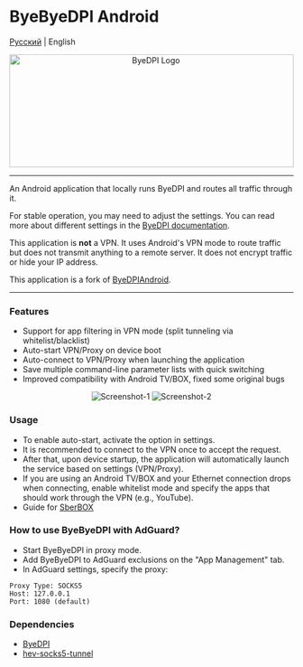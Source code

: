 # ByeByeDPI Android
[Русский](README.md) | English

<div style="text-align: center;">
  <img alt="ByeDPI Logo" src="https://github.com/romanvht/ByeDPIAndroid/raw/master/.github/images/logo.svg" width="100%" height="200px">
</div>

---

An Android application that locally runs ByeDPI and routes all traffic through it.

For stable operation, you may need to adjust the settings. You can read more about different settings in the [ByeDPI documentation](https://github.com/hufrea/byedpi/blob/v0.13/README.md).

This application is **not** a VPN. It uses Android's VPN mode to route traffic but does not transmit anything to a remote server. It does not encrypt traffic or hide your IP address.

This application is a fork of [ByeDPIAndroid](https://github.com/dovecoteescapee/ByeDPIAndroid).

---

### Features
* Support for app filtering in VPN mode (split tunneling via whitelist/blacklist)
* Auto-start VPN/Proxy on device boot
* Auto-connect to VPN/Proxy when launching the application
* Save multiple command-line parameter lists with quick switching
* Improved compatibility with Android TV/BOX, fixed some original bugs

<div style="text-align: center;">
    <img alt="Screenshot-1" src="https://github.com/romanvht/ByeDPIAndroid/raw/master/.github/images/settings_screen_2.png">
    <img alt="Screenshot-2" src="https://github.com/romanvht/ByeDPIAndroid/raw/master/.github/images/apps_screen_2.png">
</div>

### Usage
* To enable auto-start, activate the option in settings.
* It is recommended to connect to the VPN once to accept the request.
* After that, upon device startup, the application will automatically launch the service based on settings (VPN/Proxy).
* If you are using an Android TV/BOX and your Ethernet connection drops when connecting, enable whitelist mode and specify the apps that should work through the VPN (e.g., YouTube).
* Guide for [SberBOX](sbox.md)

### How to use ByeByeDPI with AdGuard?
* Start ByeByeDPI in proxy mode.
* Add ByeByeDPI to AdGuard exclusions on the "App Management" tab.
* In AdGuard settings, specify the proxy:
```plaintext
Proxy Type: SOCKS5
Host: 127.0.0.1
Port: 1080 (default)
```

### Dependencies
- [ByeDPI](https://github.com/hufrea/byedpi)
- [hev-socks5-tunnel](https://github.com/heiher/hev-socks5-tunnel)